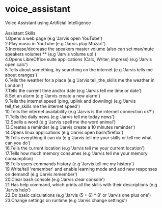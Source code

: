 # voice_assistant
Voice Assistant using Artificial Intelligence
<br>
<br>
Assistant Skills<br>
1.Opens a web page (e.g 'Jarvis open YouTube')<br>
2.Play music in YouTube (e.g 'Jarvis play Mozart')<br>
3.Increase/decrease the speakers master volume (also can set max/mute speakers volume) ** (e.g 'Jarvis volume up!')<br>
4.Opens LibreOffice suite applications (Calc, Writer, impress) (e.g 'Jarvis open calc')<br>
5.Tells about something, by searching on the internet (e.g 'Jarvis tells me about oranges')<br>
6.Tells the weather for a place (e.g 'Jarvis tell_the_skills me the weather in London')<br>
7.Tells the current time and/or date (e.g 'Jarvis tell me time or date')<br>
8.Set an alarm (e.g 'Jarvis create a new alarm')<br>
9.Tells the internet speed (ping, uplink and downling) (e.g 'Jarvis tell_the_skills me the internet speed')<br>
10.Tells the internet availability (e.g 'Jarvis is the internet connection ok?')<br>
11.Tells the daily news (e.g 'Jarvis tell me today news')<br>
12.Spells a word (e.g 'Jarvis spell me the word animal')<br>
13.Creates a reminder (e.g 'Jarvis create a 10 minutes reminder')<br>
14.Opens linux applications (e.g 'Jarvis open bash/firefox')<br>
15.Tells everything it can do (e.g 'Jarvis tell me your skills or tell me what can you do')<br>
16.Tells the current location (e.g 'Jarvis tell me your current location')<br>
17.Tells how much memory consumes (e.g 'Jarvis tell me your memory consumption)<br>
18.Tells users commands history (e.g 'Jarvis tell me my history')<br>
19.Write/tell 'remember' and enable learning mode and add new responses on demand! (e.g 'Jarvis remember')<br>
20.Clear bash console (e.g 'Jarvis clear console')<br>
21.Has help command, which prints all the skills with their descriptions (e.g 'Jarvis help')<br>
22.Do basic calculations (e.g 'Jarvis (5 + 6) * 8' or 'Jarvis one plus one')<br>
23.Change settings on runtime (e.g 'Jarvis change settings')<br>
